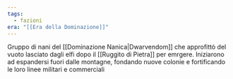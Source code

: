 ```yaml
---
tags:
  - fazioni
era: "[[Era della Dominazione]]"
---
```

Gruppo di nani del [[Dominazione Nanica|Dwarvendom]] che approfittò del vuoto lasciato dagli elfi dopo il [[Ruggito di Pietra]] per emrgere. Iniziarono ad espandersi fuori dalle montagne, fondando nuove colonie e fortificando le loro linee militari e commerciali